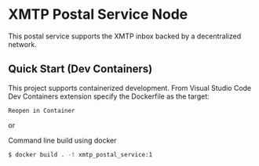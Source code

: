 # XMTP Postal Service Node

This postal service supports the XMTP inbox backed by a decentralized network.

## Quick Start (Dev Containers)

This project supports containerized development. From Visual Studio Code Dev Containers extension specify the Dockerfile as the target:

`Reopen in Container`

or

Command line build using docker

```bash
$ docker build . -t xmtp_postal_service:1
```
